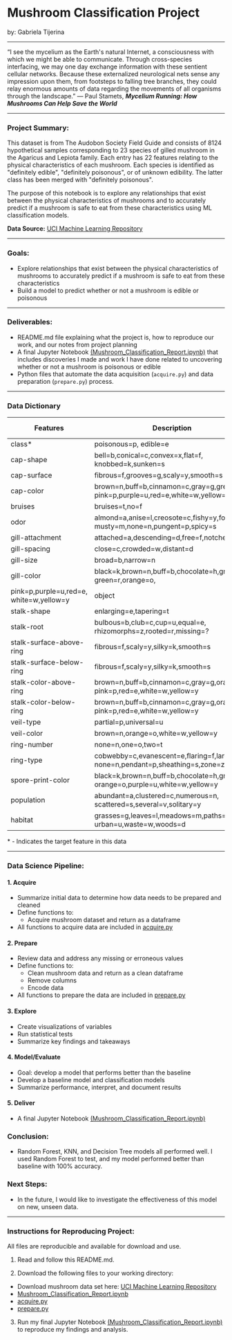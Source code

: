 # Mushroom Classification Project
by: Gabriela Tijerina 
****

“I see the mycelium as the Earth's natural Internet, a consciousness with which we might be able to communicate. Through cross-species interfacing, we may one day exchange information with these sentient cellular networks. Because these externalized neurological nets sense any impression upon them, from footsteps to falling tree branches, they could relay enormous amounts of data regarding the movements of all organisms through the landscape.” 
― Paul Stamets, ***Mycelium Running: How Mushrooms Can Help Save the World***
***

### Project Summary:

This dataset is from The Audobon Society Field Guide and consists of 8124 hypothetical samples corresponding to 23 species of gilled mushroom in the Agaricus and Lepiota family. Each entry has 22 features relating to the physical characteristics of each mushroom. Each species is identified as "definitely edible", "definitely poisonous", or of unknown edibility. The latter class has been merged with "definitely poisonous".


The purpose of this notebook is to explore any relationships that exist between the physical characteristics of mushrooms and to accurately predict if a mushroom is safe to eat from these characteristics using ML classification models. 


**Data Source:** [UCI Machine Learning Repository](https://archive.ics.uci.edu/ml/datasets/mushroom)
****

### Goals:
* Explore relationships that exist between the physical characteristics of mushrooms to accurately predict if a mushroom is safe to eat from these characteristics
* Build a model to predict whether or not a mushroom is edible or poisonous 
**** 

### Deliverables:
* README.md file explaining what the project is, how to reproduce our work, and our notes from project planning
* A final Jupyter Notebook [(Mushroom_Classification_Report.ipynb)](https://github.com/gabrielatijerina/mushroom-classification-project/blob/main/Mushroom_Classification_Report.ipynb) that includes discoveries I made and work I have done related to uncovering whether or not a mushroom is poisonous or edible
* Python files that automate the data acquisition (`acquire.py`) and data preparation (`prepare.py`) process. 
**** 

### Data Dictionary

| Features | Description | Data Type |
|---------|-------------|-----------|
| class* | poisonous=p, edible=e | object |
| cap-shape | bell=b,conical=c,convex=x,flat=f, knobbed=k,sunken=s | object |
| cap-surface | fibrous=f,grooves=g,scaly=y,smooth=s | object |
| cap-color | brown=n,buff=b,cinnamon=c,gray=g,green=r, pink=p,purple=u,red=e,white=w,yellow=y | object |
| bruises | bruises=t,no=f | object |
| odor | almond=a,anise=l,creosote=c,fishy=y,foul=f, musty=m,none=n,pungent=p,spicy=s | object |
| gill-attachment | attached=a,descending=d,free=f,notched=n |
| gill-spacing | close=c,crowded=w,distant=d | object |
| gill-size | broad=b,narrow=n | object |
| gill-color | black=k,brown=n,buff=b,chocolate=h,gray=g, green=r,orange=o,
pink=p,purple=u,red=e, white=w,yellow=y | object |
| stalk-shape | enlarging=e,tapering=t | object |
stalk-root | bulbous=b,club=c,cup=u,equal=e, rhizomorphs=z,rooted=r,missing=? | object |
| stalk-surface-above-ring | fibrous=f,scaly=y,silky=k,smooth=s | object |
| stalk-surface-below-ring | fibrous=f,scaly=y,silky=k,smooth=s | object |
| stalk-color-above-ring | brown=n,buff=b,cinnamon=c,gray=g,orange=o, pink=p,red=e,white=w,yellow=y | object |
| stalk-color-below-ring | brown=n,buff=b,cinnamon=c,gray=g,orange=o, pink=p,red=e,white=w,yellow=y | object |
| veil-type | partial=p,universal=u | object |
| veil-color | brown=n,orange=o,white=w,yellow=y | object |
| ring-number | none=n,one=o,two=t | object |
| ring-type | cobwebby=c,evanescent=e,flaring=f,large=l, none=n,pendant=p,sheathing=s,zone=z | object |
| spore-print-color | black=k,brown=n,buff=b,chocolate=h,green=r, orange=o,purple=u,white=w,yellow=y | object |
| population | abundant=a,clustered=c,numerous=n, scattered=s,several=v,solitary=y | object |
| habitat | grasses=g,leaves=l,meadows=m,paths=p, urban=u,waste=w,woods=d | object |

\* - Indicates the target feature in this data
***


### Data Science Pipeline:

#### 1. Acquire
- Summarize initial data to determine how data needs to be prepared and cleaned 
- Define functions to:
    - Acquire mushroom dataset and return as a dataframe
- All functions to acquire data are included in [acquire.py](https://github.com/gabrielatijerina/mushroom-classification-project/blob/main/acquire.py)

#### 2. Prepare
- Review data and address any missing or erroneous values 
- Define functions to:
    - Clean mushroom data and return as a clean dataframe 
    - Remove columns 
    - Encode data
- All functions to prepare the data are included in [prepare.py](https://github.com/gabrielatijerina/mushroom-classification-project/blob/main/prepare.py)

#### 3. Explore
- Create visualizations of variables 
- Run statistical tests 
- Summarize key findings and takeaways


#### 4. Model/Evaluate
- Goal: develop a model that performs better than the baseline
- Develop a baseline model and classification models 
- Summarize performance, interpret, and document results


#### 5. Deliver
- A final Jupyter Notebook [(Mushroom_Classification_Report.ipynb)](https://github.com/gabrielatijerina/mushroom-classification-project/blob/main/Mushroom_Classification_Report.ipynb) 

### Conclusion:
-  Random Forest, KNN, and Decision Tree models all performed well. I used Random Forest to test, and my model performed better than baseline with 100% accuracy. 

### Next Steps: 
- In the future, I would like to investigate the effectiveness of this model on new, unseen data.

****

### Instructions for Reproducing Project:  
All files are reproducible and available for download and use. 

1.  Read and follow this README.md. 

2.  Download the following files to your working directory:  
 - Download mushroom data set here: [UCI Machine Learning Repository](https://archive.ics.uci.edu/ml/datasets/mushroom)
 - [Mushroom_Classification_Report.ipynb](https://github.com/gabrielatijerina/mushroom-classification-project/blob/main/Mushroom_Classification_Report.ipynb)
 - [acquire.py](https://github.com/gabrielatijerina/mushroom-classification-project/blob/main/acquire.py)
 - [prepare.py](https://github.com/gabrielatijerina/mushroom-classification-project/blob/main/prepare.py)
 
3. Run my final Jupyter Notebook [(Mushroom_Classification_Report.ipynb)](https://github.com/gabrielatijerina/mushroom-classification-project/blob/main/Mushroom_Classification_Report.ipynb) to reproduce my findings and analysis. 